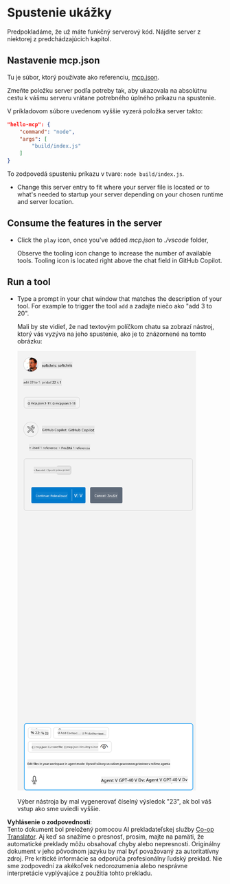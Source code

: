 <!--
CO_OP_TRANSLATOR_METADATA:
{
  "original_hash": "a91ca54debdfb015649e4786545694b3",
  "translation_date": "2025-06-17T16:10:52+00:00",
  "source_file": "03-GettingStarted/04-vscode/solution/README.md",
  "language_code": "sk"
}
-->
# Spustenie ukážky

Predpokladáme, že už máte funkčný serverový kód. Nájdite server z niektorej z predchádzajúcich kapitol.

## Nastavenie mcp.json

Tu je súbor, ktorý používate ako referenciu, [mcp.json](../../../../../03-GettingStarted/04-vscode/solution/mcp.json).

Zmeňte položku server podľa potreby tak, aby ukazovala na absolútnu cestu k vášmu serveru vrátane potrebného úplného príkazu na spustenie.

V príkladovom súbore uvedenom vyššie vyzerá položka server takto:

```json
"hello-mcp": {
    "command": "node",
    "args": [
        "build/index.js"
    ]
}
```

To zodpovedá spusteniu príkazu v tvare: `node build/index.js`.

- Change this server entry to fit where your server file is located or to what's needed to startup your server depending on your chosen runtime and server location.

## Consume the features in the server

- Click the `play` icon, once you've added *mcp.json* to *./vscode* folder,

    Observe the tooling icon change to increase the number of available tools. Tooling icon is located right above the chat field in GitHub Copilot.

## Run a tool

- Type a prompt in your chat window that matches the description of your tool. For example to trigger the tool `add` a zadajte niečo ako "add 3 to 20".

    Mali by ste vidieť, že nad textovým políčkom chatu sa zobrazí nástroj, ktorý vás vyzýva na jeho spustenie, ako je to znázornené na tomto obrázku:

    ![VS Code indicating it wanting to run a tool](../../../../../translated_images/vscode-agent.d5a0e0b897331060518fe3f13907677ef52b879db98c64d68a38338608f3751e.sk.png)

    Výber nástroja by mal vygenerovať číselný výsledok "23", ak bol váš vstup ako sme uviedli vyššie.

**Vyhlásenie o zodpovednosti**:  
Tento dokument bol preložený pomocou AI prekladateľskej služby [Co-op Translator](https://github.com/Azure/co-op-translator). Aj keď sa snažíme o presnosť, prosím, majte na pamäti, že automatické preklady môžu obsahovať chyby alebo nepresnosti. Originálny dokument v jeho pôvodnom jazyku by mal byť považovaný za autoritatívny zdroj. Pre kritické informácie sa odporúča profesionálny ľudský preklad. Nie sme zodpovední za akékoľvek nedorozumenia alebo nesprávne interpretácie vyplývajúce z použitia tohto prekladu.